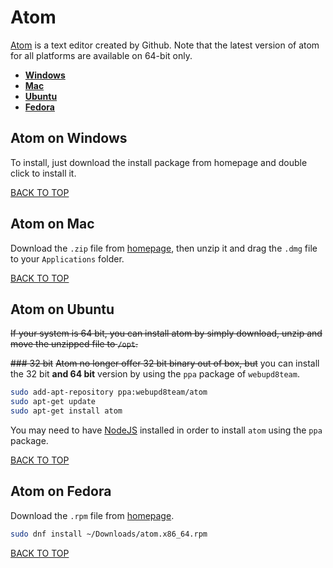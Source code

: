 Atom
====
[Atom](https://atom.io) is a text editor created by Github.  Note that the latest version of atom for all platforms are available on 64-bit only.

* [**Windows**](#atom-on-windows)
* [**Mac**](#atom-on-mac)
* [**Ubuntu**](#atom-on-ubuntu)
* [**Fedora**](#atom-on-fedora)

## Atom on Windows
To install, just download the install package from homepage and double click to install it.

[BACK TO TOP](https://github.com/ctrl-alt-del/devenv/blob/master/editor)



## Atom on Mac
Download the `.zip` file from [homepage](https://atom.io/download/mac), then unzip it and drag the `.dmg` file to your `Applications` folder.

[BACK TO TOP](https://github.com/ctrl-alt-del/devenv/blob/master/editor)



## Atom on Ubuntu
~~If your system is 64 bit, you can install atom by simply download, unzip and move the unzipped file to `/opt`.~~

~~### 32 bit~~
~~Atom no longer offer 32 bit binary out of box, but~~ you can install the 32 bit **and 64 bit** version by using the `ppa` package of `webupd8team`.
```sh
sudo add-apt-repository ppa:webupd8team/atom
sudo apt-get update
sudo apt-get install atom
```

You may need to have [NodeJS](https://github.com/ctrl-alt-del/devenv/tree/master/language/javascript/nodejs) installed in order to install `atom` using the `ppa` package.

[BACK TO TOP](https://github.com/ctrl-alt-del/devenv/blob/master/editor)



## Atom on Fedora
Download the `.rpm` file from [homepage](https://atom.io/download/rpm).
```sh
sudo dnf install ~/Downloads/atom.x86_64.rpm
```
[BACK TO TOP](https://github.com/ctrl-alt-del/devenv/blob/master/editor)
